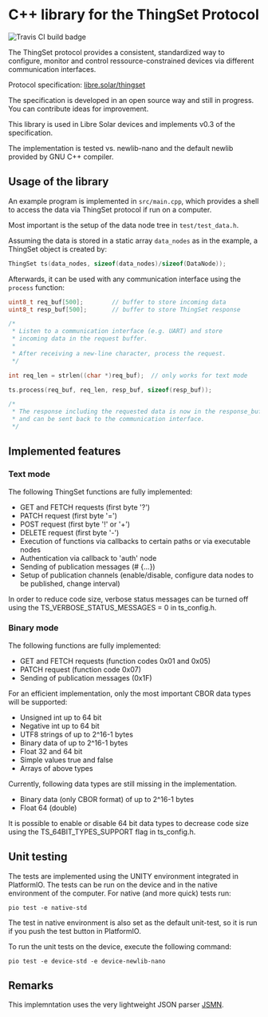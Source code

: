 # C++ library for the ThingSet Protocol

![Travis CI build badge](https://travis-ci.com/LibreSolar/thingset-device-library.svg?branch=master)

The ThingSet protocol provides a consistent, standardized way to configure, monitor and control ressource-constrained devices via different communication interfaces.

Protocol specification: [libre.solar/thingset](https://libre.solar/thingset/)

The specification is developed in an open source way and still in progress. You can contribute ideas for improvement.

This library is used in Libre Solar devices and implements v0.3 of the specification.

The implementation is tested vs. newlib-nano and the default newlib provided by GNU C++ compiler.

## Usage of the library

An example program is implemented in `src/main.cpp`, which provides a shell to access the data via ThingSet protocol if run on a computer.

Most important is the setup of the data node tree in `test/test_data.h`.

Assuming the data is stored in a static array `data_nodes` as in the example, a ThingSet object is created by:

```C++
ThingSet ts(data_nodes, sizeof(data_nodes)/sizeof(DataNode));
```

Afterwards, it can be used with any communication interface using the `process` function:

```C++
uint8_t req_buf[500];        // buffer to store incoming data
uint8_t resp_buf[500];       // buffer to store ThingSet response

/*
 * Listen to a communication interface (e.g. UART) and store
 * incoming data in the request buffer.
 *
 * After receiving a new-line character, process the request.
 */

int req_len = strlen((char *)req_buf);  // only works for text mode

ts.process(req_buf, req_len, resp_buf, sizeof(resp_buf));

/*
 * The response including the requested data is now in the response_buffer
 * and can be sent back to the communication interface.
 */
```

## Implemented features

### Text mode

The following ThingSet functions are fully implemented:

- GET and FETCH requests (first byte '?')
- PATCH request (first byte '=')
- POST request (first byte '!' or '+')
- DELETE request (first byte '-')
- Execution of functions via callbacks to certain paths or via executable nodes
- Authentication via callback to 'auth' node
- Sending of publication messages (# {...})
- Setup of publication channels (enable/disable, configure data nodes to be published, change interval)

In order to reduce code size, verbose status messages can be turned off using the TS_VERBOSE_STATUS_MESSAGES = 0 in ts_config.h.

### Binary mode

The following functions are fully implemented:

- GET and FETCH requests (function codes 0x01 and 0x05)
- PATCH request (function code 0x07)
- Sending of publication messages (0x1F)

For an efficient implementation, only the most important CBOR data types will be supported:

- Unsigned int up to 64 bit
- Negative int up to 64 bit
- UTF8 strings of up to 2^16-1 bytes
- Binary data of up to 2^16-1 bytes
- Float 32 and 64 bit
- Simple values true and false
- Arrays of above types

Currently, following data types are still missing in the implementation.

- Binary data (only CBOR format)  of up to 2^16-1 bytes
- Float 64 (double)

It is possible to enable or disable 64 bit data types to decrease code size using the TS_64BIT_TYPES_SUPPORT flag in ts_config.h.

## Unit testing

The tests are implemented using the UNITY environment integrated in PlatformIO. The tests can be run on the device and in the native environment of the computer. For native (and more quick) tests run:

    pio test -e native-std

The test in native environment is also set as the default unit-test, so it is run if you push the test button in PlatformIO.

To run the unit tests on the device, execute the following command:

    pio test -e device-std -e device-newlib-nano

## Remarks

This implemntation uses the very lightweight JSON parser [JSMN](https://github.com/zserge/jsmn).
